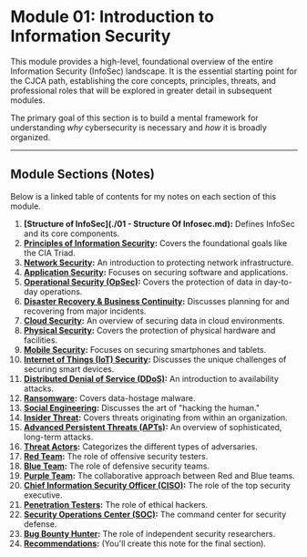 # Module 01: Introduction to Information Security

This module provides a high-level, foundational overview of the entire Information Security (InfoSec) landscape. It is the essential starting point for the CJCA path, establishing the core concepts, principles, threats, and professional roles that will be explored in greater detail in subsequent modules.

The primary goal of this section is to build a mental framework for understanding *why* cybersecurity is necessary and *how* it is broadly organized.

---

## Module Sections (Notes)

Below is a linked table of contents for my notes on each section of this module.

1.  **[Structure of InfoSec](./01 - Structure Of Infosec.md):** Defines InfoSec and its core components.
2.  **[Principles of Information Security](./02-principles-of-information-security.md):** Covers the foundational goals like the CIA Triad.
3.  **[Network Security](./03-network-security.md):** An introduction to protecting network infrastructure.
4.  **[Application Security](./04-application-security.md):** Focuses on securing software and applications.
5.  **[Operational Security (OpSec)](./05-operational-security.md):** Covers the protection of data in day-to-day operations.
6.  **[Disaster Recovery & Business Continuity](./06-disaster-recovery-and-business-continuity.md):** Discusses planning for and recovering from major incidents.
7.  **[Cloud Security](./07-cloud-security.md):** An overview of securing data in cloud environments.
8.  **[Physical Security](./08-physical-security.md):** Covers the protection of physical hardware and facilities.
9.  **[Mobile Security](./09-mobile-security.md):** Focuses on securing smartphones and tablets.
10. **[Internet of Things (IoT) Security](./10-internet-of-things-security.md):** Discusses the unique challenges of securing smart devices.
11. **[Distributed Denial of Service (DDoS)](./11-distributed-denial-of-service.md):** An introduction to availability attacks.
12. **[Ransomware](./12-ransomware.md):** Covers data-hostage malware.
13. **[Social Engineering](./13-social-engineering.md):** Discusses the art of "hacking the human."
14. **[Insider Threat](./14-insider-threat.md):** Covers threats originating from within an organization.
15. **[Advanced Persistent Threats (APTs)](./15-advanced-persistent-threats.md):** An overview of sophisticated, long-term attacks.
16. **[Threat Actors](./16-threat-actors.md):** Categorizes the different types of adversaries.
17. **[Red Team](./17-red-team.md):** The role of offensive security testers.
18. **[Blue Team](./18-blue-team.md):** The role of defensive security teams.
19. **[Purple Team](./19-purple-team.md):** The collaborative approach between Red and Blue teams.
20. **[Chief Information Security Officer (CISO)](./20-chief-information-security-officer.md):** The role of the top security executive.
21. **[Penetration Testers](./21-penetration-testers.md):** The role of ethical hackers.
22. **[Security Operations Center (SOC)](./22-security-operations-center.md):** The command center for security defense.
23. **[Bug Bounty Hunter](./23-bug-bounty-hunter.md):** The role of independent security researchers.
24. **[Recommendations](./24-recommendations.md):** (You'll create this note for the final section).
